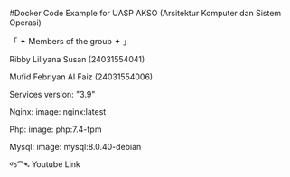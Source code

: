 #Docker Code Example for UASP AKSO (Arsitektur Komputer dan Sistem Operasi)

「 ✦ Members of the group ✦ 」

Ribby Liliyana Susan   (24031554041)

Mufid Febriyan Al Faiz (24031554006)

Services
version: "3.9"

Nginx:
    image: nginx:latest

Php:
    image: php:7.4-fpm
    
Mysql:
    image: mysql:8.0.40-debian



જ⁀➴ Youtube Link 

